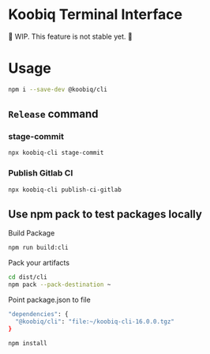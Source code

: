 Koobiq Terminal Interface
=======
🚧 WIP. This feature is not stable yet. 🚧

# Usage

```bash
npm i --save-dev @koobiq/cli
```

## `Release` command

### stage-commit
```bash
npx koobiq-cli stage-commit
```

### Publish Gitlab CI
```bash
npx koobiq-cli publish-ci-gitlab
```

## Use npm pack to test packages locally

Build Package
```bash
npm run build:cli
```

Pack your artifacts
```bash
cd dist/cli
npm pack --pack-destination ~
```

Point package.json to file
```bash
"dependencies": {
  "@koobiq/cli": "file:~/koobiq-cli-16.0.0.tgz"
}

npm install
```

